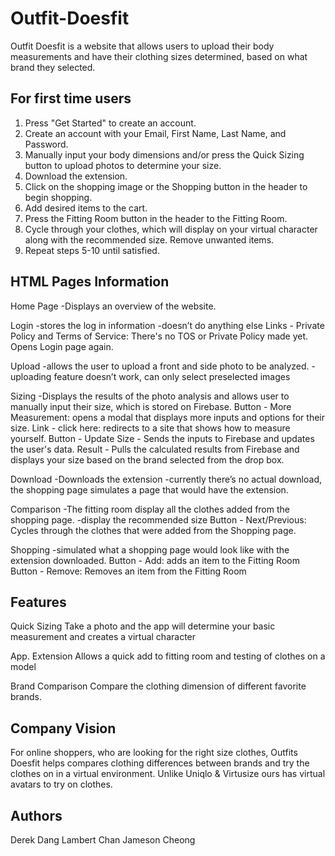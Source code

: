 # Outfit-Doesfit

Outfit Doesfit is a website that allows users to upload their body measurements and have their clothing sizes determined, based on what brand they selected.

## For first time users
1. Press "Get Started" to create an account.
2. Create an account with your Email, First Name, Last Name, and Password.
3. Manually input your body dimensions and/or press the Quick Sizing button to upload photos to determine your size.
4. Download the extension.
5. Click on the shopping image or the Shopping button in the header to begin shopping.
6. Add desired items to the cart.
7. Press the Fitting Room button in the header to the Fitting Room.
8. Cycle through your clothes, which will display on your virtual character along with the recommended size. Remove unwanted items.
10. Repeat steps 5-10 until satisfied.

## HTML Pages Information
Home Page
-Displays an overview of the website.

Login
-stores the log in information
-doesn’t do anything else
Links - Private Policy and Terms of Service: There's no TOS or Private Policy made yet. Opens Login page again.

Upload
-allows the user to upload a front and side photo to be analyzed.
-uploading feature doesn’t work, can only select preselected images

Sizing
-Displays the results of the photo analysis and allows user to manually input their size, which is stored on Firebase.
Button - More Measurement: opens a modal that displays more inputs and options for their size. 
Link - click here: redirects to a site that shows how to measure yourself.
Button - Update Size - Sends the inputs to Firebase and updates the user's data.
Result - Pulls the calculated results from Firebase and displays your size based on the brand selected from the drop box.

Download 
-Downloads the extension
-currently there’s no actual download, the shopping page simulates a page that would have the extension.

Comparison
-The fitting room display all the clothes added from the shopping page. 
-display the recommended size
Button - Next/Previous: Cycles through the clothes that were added from the Shopping page.

Shopping
-simulated what a shopping page would look like with the extension downloaded.
Button - Add: adds an item to the Fitting Room
Button - Remove: Removes an item from the Fitting Room

## Features
Quick Sizing
Take a photo and the app will determine your basic measurement and creates a virtual character

App. Extension
Allows a quick add to fitting room and testing of clothes on a model

Brand Comparison
Compare the clothing dimension of different favorite brands.



## Company Vision
For online shoppers, who are looking for the right size clothes, Outfits Doesfit helps compares clothing differences between brands and try the clothes on in a virtual environment. Unlike Uniqlo & Virtusize ours has virtual avatars to try on clothes.

## Authors

Derek Dang
Lambert Chan
Jameson Cheong

